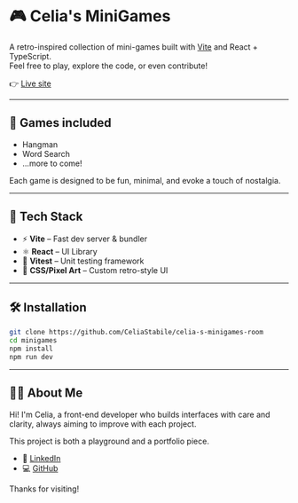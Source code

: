 # 🎮 Celia's MiniGames

A retro-inspired collection of mini-games built with [Vite](https://vitejs.dev/) and React + TypeScript.  
Feel free to play, explore the code, or even contribute!

👉 [Live site](https://clever-muffin-7a465b.netlify.app/)  

---

## 🧩 Games included

- Hangman  
- Word Search  
- ...more to come!

Each game is designed to be fun, minimal, and evoke a touch of nostalgia.

---

## 🚀 Tech Stack

- ⚡ **Vite** – Fast dev server & bundler  
- ⚛️ **React** – UI Library  
- 🧪 **Vitest** – Unit testing framework  
- 💅 **CSS/Pixel Art** – Custom retro-style UI

---

## 🛠️ Installation

```bash
git clone https://github.com/CeliaStabile/celia-s-minigames-room
cd minigames
npm install
npm run dev
```
---

## 🙋‍♀️ About Me

Hi! I'm Celia, a front-end developer who builds interfaces with care and clarity, always aiming to improve with each project.
  
This project is both a playground and a portfolio piece.

- 💼 [LinkedIn](https://www.linkedin.com/in/celia-stabile-b6653b63/)  
- 💻 [GitHub](https://github.com/CeliaStabile)
  
Thanks for visiting!
